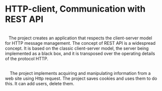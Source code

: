 # HTTP-client, Communication with REST API
</br>&nbsp;&nbsp;&nbsp;The project creates an application that respects the client-server model for HTTP message management.
The concept of REST API is a widespread concept. It is based on the classic client-server model,
the server being implemented as a black box, and it is transposed over the operating details of the protocol
HTTP.

</br>&nbsp;&nbsp;&nbsp; The project implements acquiring and manipulating information from a web site using Http request.
The project saves cookies and uses them to do this. It can add users, delete them.
